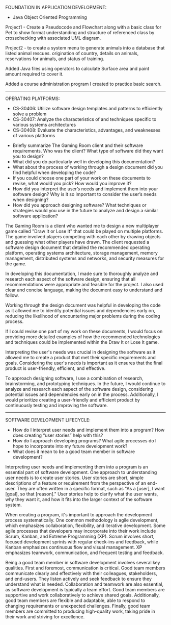 FOUNDATION IN APPLICATION DEVELOPMENT:

* Java Object Oriented Programming

Project1 - Create a Pseudocode and Flowchart along with a basic class for Pet to show format understanding and structure of referenced class by crosschecking with associated UML diagram.

Project2 -  to create a system menu to generate animals into a database that listed animal rescues. origination of country, details
on animals, reservations for animals, and status of training.

Added Java files using operators to calculate Surface area and paint amount required to cover it.

Added a course administration program I created to practice basic search.

_____________________________________________________________________________________________________________________________

OPERATING PLATFORMS:

* CS-30406: Utilize software design templates and patterns to efficiently solve a problem
* CS-30407: Analyze the characteristics of and techniques specific to various systems architectures
* CS-30408: Evaluate the characteristics, advantages, and weaknesses of various platforms

- Briefly summarize The Gaming Room client and their software requirements. Who was the client? What type of software did they want you to design?
- What did you do particularly well in developing this documentation?
- What about the process of working through a design document did you find helpful when developing the code?
- If you could choose one part of your work on these documents to revise, what would you pick? How would you improve it?
- How did you interpret the user’s needs and implement them into your software design? Why is it so important to consider the user’s needs when designing?
- How did you approach designing software? What techniques or strategies would you use in the future to analyze and design a similar software application?

The Gaming Room is a client who wanted me to design a new multiplayer game called "Draw It or Lose It" that could be played on multiple platforms. The game involved players competing with each other by drawing objects and guessing what other players have drawn. The client requested a software design document that detailed the recommended operating platform, operating systems architecture, storage management, memory management, distributed systems and networks, and security measures for the game.

In developing this documentation, I made sure to thoroughly analyze and research each aspect of the software design, ensuring that all recommendations were appropriate and feasible for the project. I also used clear and concise language, making the document easy to understand and follow.

Working through the design document was helpful in developing the code as it allowed me to identify potential issues and dependencies early on, reducing the likelihood of encountering major problems during the coding process.

If I could revise one part of my work on these documents, I would focus on providing more detailed examples of how the recommended technologies and techniques could be implemented within the Draw It or Lose It game.

Interpreting the user's needs was crucial in designing the software as it allowed me to create a product that met their specific requirements and goals. Considering the user's needs is important as it ensures that the final product is user-friendly, efficient, and effective.

To approach designing software, I use a combination of research, brainstorming, and prototyping techniques. In the future, I would continue to analyze and research each aspect of the software design, considering potential issues and dependencies early on in the process. Additionally, I would prioritize creating a user-friendly and efficient product by continuously testing and improving the software.

_____________________________________________________________________________________________________________________________


SOFTWARE DEVELOPMENT LIFECYCLE:

- How do I interpret user needs and implement them into a program? How does creating “user stories” help with this?
- How do I approach developing programs? What agile processes do I hope to incorporate into my future development work?
- What does it mean to be a good team member in software development?

Interpreting user needs and implementing them into a program is an essential part of software development. One approach to understanding user needs is to create user stories. User stories are short, simple descriptions of a feature or requirement from the perspective of an end-user. They are often written in a specific format, such as "As a [user], I want [goal], so that [reason]." User stories help to clarify what the user wants, why they want it, and how it fits into the larger context of the software system.

When creating a program, it's important to approach the development process systematically. One common methodology is agile development, which emphasizes collaboration, flexibility, and iterative development. Some agile processes that developers may incorporate into their work include Scrum, Kanban, and Extreme Programming (XP). Scrum involves short, focused development sprints with regular check-ins and feedback, while Kanban emphasizes continuous flow and visual management. XP emphasizes teamwork, communication, and frequent testing and feedback.

Being a good team member in software development involves several key qualities. First and foremost, communication is critical. Good team members communicate clearly and effectively with their colleagues, stakeholders, and end-users. They listen actively and seek feedback to ensure they understand what is needed. Collaboration and teamwork are also essential, as software development is typically a team effort. Good team members are supportive and work collaboratively to achieve shared goals. Additionally, good team members are flexible and adaptable, able to respond to changing requirements or unexpected challenges. Finally, good team members are committed to producing high-quality work, taking pride in their work and striving for excellence.
